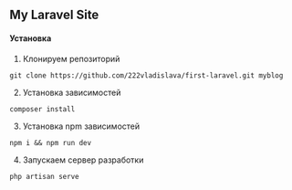## My Laravel Site

#### Установка

1. Клонируем репозиторий

``git clone https://github.com/222vladislava/first-laravel.git myblog``

2. Установка зависимостей

``composer install``

3. Установка npm зависимостей

``npm i && npm run dev``

4. Запускаем сервер разработки

``php artisan serve``
